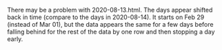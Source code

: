 
There may be a problem with 2020-08-13.html. The days appear shifted back in time (compare to the days in 2020-08-14). 
It starts on Feb 29 (instead of Mar 01), but the data appears the same for a few days before falling behind for the rest
of the data by one row and then stopping a day early.
